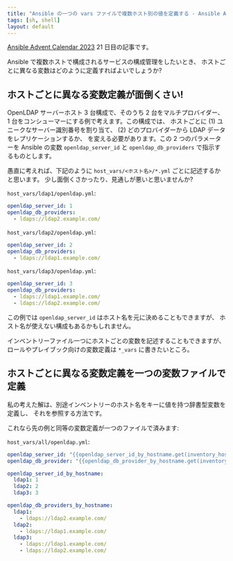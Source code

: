 ```yaml
---
title: "Ansible の一つの vars ファイルで複数ホスト別の値を定義する - Ansible Advent Calendar 2023"
tags: [sh, shell]
layout: default
---
```


[Ansible Advent Calendar 2023](https://qiita.com/advent-calendar/2023/ansible)
21 日目の記事です。

Ansible で複数ホストで構成されるサービスの構成管理をしたいとき、
ホストごとに異なる変数はどのように定義すればよいでしょうか?

ホストごとに異なる変数定義が面倒くさい!
----------------------------------------------------------------------

OpenLDAP サーバーホスト 3 台構成で、そのうち 2 台をマルチプロバイダー、
1 台をコンシューマーにする例で考えます。この構成では、
ホストごとに (1) ユニークなサーバー識別番号を割り当て、
(2) どのプロバイダーから LDAP データをレプリケーションするか、
を変える必要があります。この 2 つのパラメーターを Ansible の変数
`openldap_server_id` と `openldap_db_providers` で指示するものとします。

愚直に考えれば、下記のように `host_vars/<ホスト名>/*.yml`
ごとに記述するかと思います。
少し面倒くさかったり、見通しが悪いと思いませんか?

`host_vars/ldap1/openldap.yml`:

```yaml
openldap_server_id: 1
openldap_db_providers:
  - ldaps://ldap2.example.com/
```

`host_vars/ldap2/openldap.yml`:

```yaml
openldap_server_id: 2
openldap_db_providers:
  - ldaps://ldap1.example.com/
```

`host_vars/ldap3/openldap.yml`:

```yaml
openldap_server_id: 3
openldap_db_providers:
  - ldaps://ldap1.example.com/
  - ldaps://ldap2.example.com/
```

この例では `openldap_server_id` はホスト名を元に決めることもできますが、
ホスト名が使えない構成もあるかもしれません。

インベントリーファイル一つにホストごとの変数を記述することもできますが、
ロールやプレイブック向けの変数定義は `*_vars` に書きたいところ。

ホストごとに異なる変数定義を一つの変数ファイルで定義
----------------------------------------------------------------------

私の考えた解は、別途インベントリーのホスト名をキーに値を持つ辞書型変数を定義し、
それを参照する方法です。

これなら先の例と同等の変数定義が一つのファイルで済みます:

`host_vars/all/openldap.yml`:

```yaml
openldap_server_id: "{{openldap_server_id_by_hostname.get(inventory_hostname, 0)}}"
openldap_db_provider: "{{openldap_db_provider_by_hostname.get(inventory_hostname, [])}}"

openldap_server_id_by_hostname:
  ldap1: 1
  ldap2: 2
  ldap3: 3

openldap_db_providers_by_hostname:
  ldap1:
    - ldaps://ldap2.example.com/
  ldap2:
    - ldaps://ldap1.example.com/
  ldap3:
    - ldaps://ldap1.example.com/
    - ldaps://ldap2.example.com/
```
